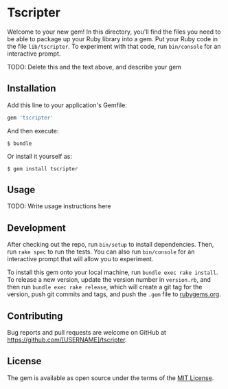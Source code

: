 # Tscripter

Welcome to your new gem! In this directory, you'll find the files you need to be able to package up your Ruby library into a gem. Put your Ruby code in the file `lib/tscripter`. To experiment with that code, run `bin/console` for an interactive prompt.

TODO: Delete this and the text above, and describe your gem

## Installation

Add this line to your application's Gemfile:

```ruby
gem 'tscripter'
```

And then execute:

    $ bundle

Or install it yourself as:

    $ gem install tscripter

## Usage

TODO: Write usage instructions here

## Development

After checking out the repo, run `bin/setup` to install dependencies. Then, run `rake spec` to run the tests. You can also run `bin/console` for an interactive prompt that will allow you to experiment.

To install this gem onto your local machine, run `bundle exec rake install`. To release a new version, update the version number in `version.rb`, and then run `bundle exec rake release`, which will create a git tag for the version, push git commits and tags, and push the `.gem` file to [rubygems.org](https://rubygems.org).

## Contributing

Bug reports and pull requests are welcome on GitHub at https://github.com/[USERNAME]/tscripter.


## License

The gem is available as open source under the terms of the [MIT License](http://opensource.org/licenses/MIT).

